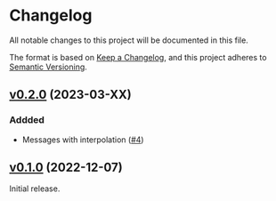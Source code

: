 # Changelog

All notable changes to this project will be documented in this file.

The format is based on [Keep a Changelog](https://keepachangelog.com/en/1.0.0/),
and this project adheres to [Semantic Versioning](https://semver.org/spec/v2.0.0.html).

## [v0.2.0](https://github.com/livebook-dev/kino_slack/tree/v0.1.0) (2023-03-XX)

### Addded

* Messages with interpolation ([#4](https://github.com/livebook-dev/kino_slack/pull/4))

## [v0.1.0](https://github.com/livebook-dev/kino_slack/tree/v0.1.0) (2022-12-07)

Initial release.
